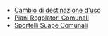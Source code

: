 
- [Cambio di destinazione d'uso]({{site.baseurl}}/schede/cambio_destinazione_uso/index.html)
- [Piani Regolatori Comunali]({{site.baseurl}}/schede/piani_regolatori/index.html)
- [Sportelli Suape Comunali]({{site.baseurl}}/schede/sportellisuape/index.html)
